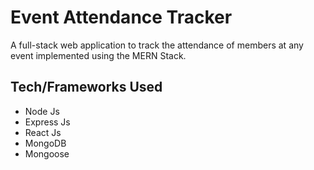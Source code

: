 # Event Attendance Tracker

A full-stack web application to track the attendance of members at any event implemented using the MERN Stack.

## Tech/Frameworks Used
 
 - Node Js
 - Express Js
 - React Js
 - MongoDB
 - Mongoose
